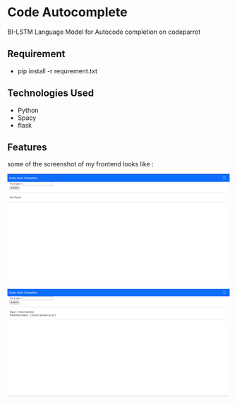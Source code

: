 # Code Autocomplete

BI-LSTM Language Model for Autocode completion on codeparrot


## Requirement
* pip install -r requrement.txt

## Technologies Used
* Python 
* Spacy
* flask 

## Features 
some of the screenshot of my frontend looks like :
<p align="center"><img src="figures/homepage.png"></p>
<p align="center"><img src="figures/pandas.png"></p>